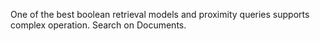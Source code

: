 One of the best boolean retrieval models and proximity queries supports complex operation.
Search on Documents. 
